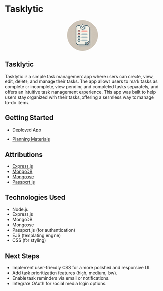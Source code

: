 # Tasklytic

<p align="center">
  <img src="./public/images/Tasklytic.webp" alt="Tasklytic Logo" width="100" height="100" style="border-radius: 50%;">
</p>

## Tasklytic

Tasklytic is a simple task management app where users can create, view, edit, delete, and manage their tasks. The app allows users to mark tasks as complete or incomplete, view pending and completed tasks separately, and offers an intuitive task management experience. This app was built to help users stay organized with their tasks, offering a seamless way to manage to-do items.

## Getting Started

- [Deployed App](https://tasklytic-05d2d8df9e4e.herokuapp.com/users/login)

- [Planning Materials](https://trello.com/b/u1LgmzUw/unit-2-project-tasklytic-to-do-list-app)

## Attributions

- [Express.js](https://expressjs.com/)
- [MongoDB](https://www.mongodb.com/)
- [Mongoose](https://mongoosejs.com/)
- [Passport.js](http://www.passportjs.org/)

## Technologies Used

- Node.js
- Express.js
- MongoDB
- Mongoose
- Passport.js (for authentication)
- EJS (templating engine)
- CSS (for styling)

## Next Steps

- Implement user-friendly CSS for a more polished and responsive UI.
- Add task prioritization features (high, medium, low).
- Enable task reminders via email or notifications.
- Integrate OAuth for social media login options.
